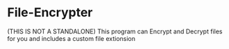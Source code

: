 # File-Encrypter
(THIS IS NOT A STANDALONE) This program can Encrypt and Decrypt files for you and includes a custom file extionsion
